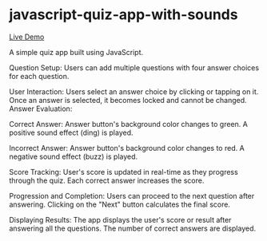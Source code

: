 # javascript-quiz-app-with-sounds
[Live Demo](https://rushdaansari.github.io/javascript-quiz-app/)

A simple quiz app built using JavaScript. 

Question Setup: 
Users can add multiple questions with four answer choices for each question.

User Interaction:
Users select an answer choice by clicking or tapping on it.
Once an answer is selected, it becomes locked and cannot be changed.
Answer Evaluation:

Correct Answer:
Answer button's background color changes to green.
A positive sound effect (ding) is played.

Incorrect Answer:
Answer button's background color changes to red.
A negative sound effect (buzz) is played.

Score Tracking:
User's score is updated in real-time as they progress through the quiz.
Each correct answer increases the score.

Progression and Completion:
Users can proceed to the next question after answering.
Clicking on the "Next" button calculates the final score.

Displaying Results:
The app displays the user's score or result after answering all the questions.
The number of correct answers are displayed.


